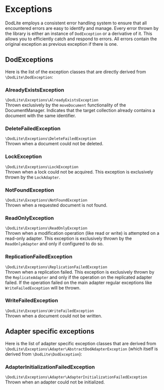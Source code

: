 # Exceptions

DodLite employs a consistent error handling system to ensure that all encountered errors are easy to identify and manage. Every error thrown by the library is either an
instance of `DodException` or a derivative of it. This allows you to efficiently catch and respond to errors. All errors contain the original exception as previous
exception if there is one.

## DodExceptions

Here is the list of the exception classes that are directly derived from `\DodLite\DodException`:

### AlreadyExistsException

`\DodLite\Exceptions\AlreadyExistsException`<br>
Thrown exclusively by the `moveDocument` functionality of the DocumentManager. Indicates that the target collection already contains a document with the same identifier.

### DeleteFailedException

`\DodLite\Exceptions\DeleteFailedException`<br>
Thrown when a document could not be deleted.

### LockException

`\DodLite\Exceptions\LockException`<br>
Thrown when a lock could not be acquired. This exception is exclusively thrown by the `LockAdapter`.

### NotFoundException

`\DodLite\Exceptions\NotFoundException`<br>
Thrown when a requested document is not found.

### ReadOnlyException

`\DodLite\Exceptions\ReadOnlyException`<br>
Thrown when a modification operation (like read or write) is attempted on a read-only adapter. This exception is exclusively thrown by the `ReadOnlyAdapter` and
only if configured to do so.

### ReplicationFailedException

`\DodLite\Exceptions\ReplicationFailedException`<br>
Thrown when a replication failed. This exception is exclusively thrown by the `ReplicateAdapter` and only if the operation on the replicated adapter failed. If the operation
failed on the main adapter regular exceptions like `WriteFailedException` will be thrown.

### WriteFailedException

`\DodLite\Exceptions\WriteFailedException`<br>
Thrown when a document could not be written.

## Adapter specific exceptions

Here is the list of adapter specific exception classes that are derived from `\DodLite\Exceptions\Adapter\AbstractDodAdapterException` (which itself is derived from `\DodLite\DodException`):

### AdapterInitializationFailedException

`\DodLite\Exceptions\Adapter\AdapterInitializationFailedException`<br>
Thrown when an adapter could not be initialized.

